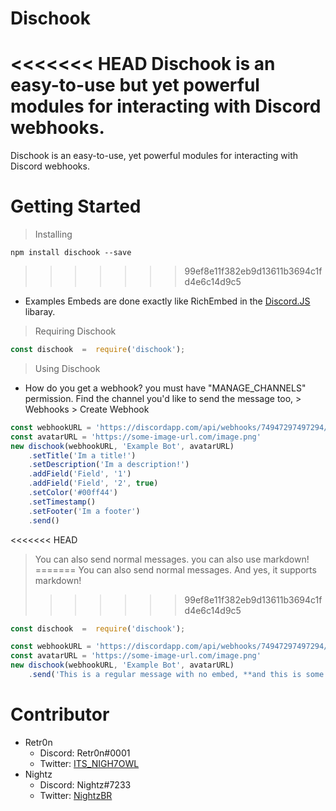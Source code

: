 # Dischook
<<<<<<< HEAD
Dischook is an easy-to-use but yet powerful modules for interacting with Discord webhooks.
=======
Dischook is an easy-to-use, yet powerful modules for interacting with Discord webhooks.
# Getting Started
> Installing
```
npm install dischook --save
```

>>>>>>> 99ef8e11f382eb9d13611b3694c1fd4e6c14d9c5
* Examples
Embeds are done exactly like RichEmbed in the [Discord.JS](http://discord.js.org) libaray.
> Requiring Dischook
```js
const dischook  =  require('dischook');
```
> Using Dischook
* How do you get a webhook? you must have "MANAGE_CHANNELS" permission. Find the channel you'd like to send the message too, > Webhooks > Create Webhook
```js
const webhookURL = 'https://discordapp.com/api/webhooks/74947297497294/AhkKjfosAYQIslfh'
const avatarURL = 'https://some-image-url.com/image.png'
new dischook(webhookURL, 'Example Bot', avatarURL)
    .setTitle('Im a title!')
    .setDescription('Im a description!')
    .addField('Field', '1')
    .addField('Field', '2', true)
    .setColor('#00ff44')
    .setTimestamp()
    .setFooter('Im a footer')
    .send()
```
<<<<<<< HEAD
> You can also send normal messages. you can also use markdown!
=======
> You can also send normal messages. And yes, it supports markdown!
>>>>>>> 99ef8e11f382eb9d13611b3694c1fd4e6c14d9c5
```js
const dischook  =  require('dischook');

const webhookURL = 'https://discordapp.com/api/webhooks/74947297497294/AhkKjfosAYQIslfh'
const avatarURL = 'https://some-image-url.com/image.png'
new dischook(webhookURL, 'Example Bot', avatarURL)
    .send('This is a regular message with no embed, **and this is some bold text**')
```

# Contributor

* Retr0n
    * Discord: Retr0n#0001
    * Twitter: [ITS_NIGH7OWL](https://twitter.com/ITS_NIGH7OWL)
* Nightz
    * Discord: Nightz#7233
    * Twitter: [NightzBR](https://twitter.com/NightzBR)

